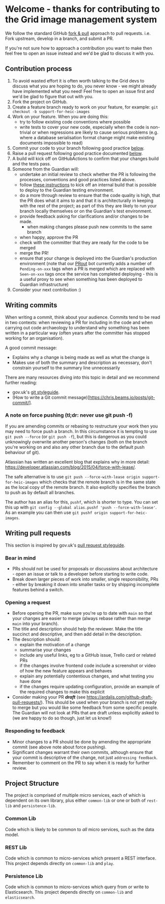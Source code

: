 # Welcome - thanks for contributing to the Grid image management system

We follow the standard GitHub [fork & pull](https://help.github.com/articles/using-pull-requests/#fork--pull) approach to pull requests. i.e. Fork upstream, develop in a branch, and submit a PR.

If you're not sure how to approach a contribution you want to make then feel free to open an issue instead and we'd be glad to discuss it with you.

## Contribution process

1. To avoid wasted effort it is often worth talking to the Grid devs to discuss what you are hoping to do, you never know - we might already have implemented what you need! Feel free to open an issue first and we'd be glad to figure that out with you.
1. Fork the project on GitHub.
1. Create a feature branch ready to work on your feature, for example: `git checkout -b support-for-heic-images`
1. Work on your feature. When you are doing this:
   - try to follow existing code conventions where possible
   - write tests to cover your new code, especially when the code is non-trivial or when regressions are likely to cause serious problems (e.g. where a database serialisation format change might make existing documents impossible to read)
1. Commit your code to your branch following good practice [below](#writing-commits).
1. Raise a pull request following good practice documented [below](#writing-pull-requests).
1. A build will kick off on GitHubActions to confirm that your changes build and the tests pass.
1. Someone from the Guardian will:
   - undertake an initial review to check whether the PR is following the processes, conventions and good practices listed above.
   - follow [these instructions](https://github.com/guardian/grid/wiki/Testing-third-party-contributions) to kick off an internal build that is possible to deploy to the Guardian testing environment.
   - do a more through review to ensure that the code quality is high, that the PR does what it aims to and that it is architecturally in keeping with the rest of the project; as part of this they are likely to run your branch locally themselves or on the Guardian's test environment.
   - provide feedback asking for clarifications and/or changes to be made.
      - when making changes please push new commits to the same branch
   - when happy, approve the PR
   - check with the committer that they are ready for the code to be merged
   - merge the PR!
   - ensure that your change is deployed into the Guardian's production environment (note that our [PRout](https://github.com/guardian/prout) bot currently adds a number of `Pending-on-xxx` tags when a PR is merged which are replaced with `Seen-on-xxx` tags once the service has completed deploying - this is a useful proxy to see when something has been deployed to Guardian infrastructure)
1. Consider your next contribution :)

## Writing commits

When writing a commit, think about your audience. Commits tend to be read in two contexts: when reviewing a PR for including in the code and when carrying out code archaeology to understand why something has been written in a particular way (often years after the committer has stopped working for an organisation).

A good commit message:
 - Explains why a change is being made as well as what the change is
 - Makes use of both the summary and description as necessary, don't constrain yourself to the summary line unnecessarily

There are many resources diving into this topic in detail and we recommend further reading:
 - gov.uk's [git styleguide](https://github.com/alphagov/styleguides/blob/master/git.md).
 - (How to write a Git commit message)[https://chris.beams.io/posts/git-commit/].

### A note on force pushing (tl;dr: never use git push -f)

If you are amending commits or rebasing to restructure your work then you may need to force push a branch. In this circumstance it is tempting to use `git push --force` (or `git push -f`), but this is dangerous as you could unknowingly overwrite another person's changes (both on the branch you're working on and also any other branch due to the default push behaviour of git).

Atlassian has written an excellent blog that explains why in more detail: https://developer.atlassian.com/blog/2015/04/force-with-lease/.

The safe alternative is to use `git push --force-with-lease origin support-for-heic-images` which checks that the remote branch is in the same state as the local copy of the remote branch. It also explicitly specifies the branch to push as by default all branches.

The author has an alias for this, `pushf`, which is shorter to type. You can set this up with `git config --global alias.pushf 'push --force-with-lease'`. As an example you can then use `git pushf origin support-for-heic-images`.

## Writing pull requests

This section is inspired by gov.uk's [pull request styleguide](https://github.com/alphagov/styleguides/blob/master/pull-requests.md).

### Bear in mind

- PRs should not be used for proposals or discussions about architecture - open an issue or talk to a developer before starting to write code.
- Break down larger pieces of work into smaller, single responsibility, PRs - either by breaking it down into smaller tasks or by shipping incomplete features behind a switch.

### Opening a request

- Before opening the PR, make sure you're up to date with `main` so that your changes are easier to merge (always rebase rather than merge `main` into your branch).
- The title and description should help the reviewer. Make the title succinct and descriptive, and then add detail in the description.
- The description should:
   - explain the motivation of a change
   - summarise your changes
   - include any useful links, eg to a GitHub issue, Trello card or related PRs
   - if the changes involve frontend code include a screenshot or video of how the new feature appears and behaves
   - explain any potentially contentious changes, and what testing you have done
   - if the changes require updating configuration, provide an example of the required changes to make this explicit
- Consider making your PR _**draft**_ (see https://ardalis.com/github-draft-pull-requests/). This should be used when your branch is not yet ready to merge but you would like some feedback from some specific people. The Guardian will not look at PRs that are draft unless explicitly asked to (we are happy to do so though, just let us know!)

### Responding to feedback

 - Minor changes to a PR should be done by amending the appropriate commit (see above note about force pushing).
 - Significant changes warrant their own commits, although ensure that your commit is descriptive of the change, not just `addressing feedback`.
 - Remember to comment on the PR to say when it is ready for further review.

## Project Structure

The project is comprised of multiple micro services, each of which is dependent on its own library,
plus either `common-lib` or one or both of `rest-lib` and `persistence-lib`.

### Common Lib

Code which is likely to be common to _all_ micro services, such as the data model.

### REST Lib

Code which is common to micro-services which present a REST interface.  This project depends directly on `common-lib` and `play`.

### Persistence Lib

Code which is common to micro-services which query from or write to Elasticsearch.  This project depends directly on `common-lib` and `elasticsearch`.

